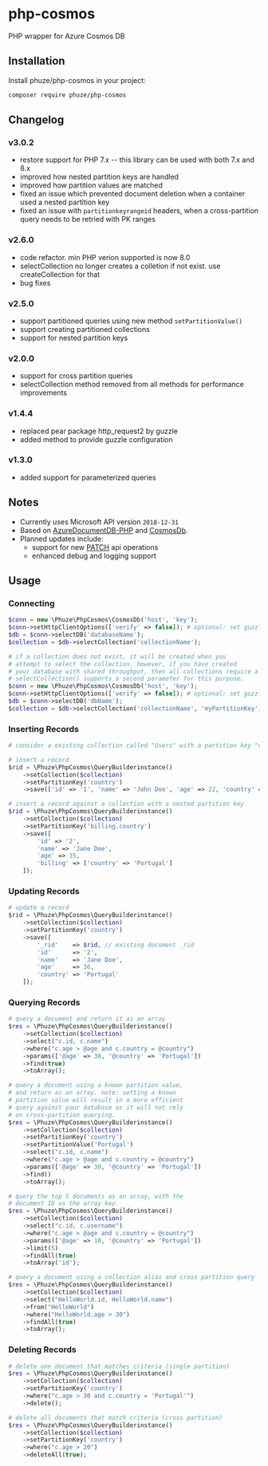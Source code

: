# php-cosmos

PHP wrapper for Azure Cosmos DB

## Installation

Install phuze/php-cosmos in your project:

```bash
composer require phuze/php-cosmos
```

## Changelog

### v3.0.2
- restore support for PHP 7.x -- this library can be used with both 7.x and 8.x
- improved how nested partition keys are handled
- improved how partition values are matched
- fixed an issue which prevented document deletion when a container used a nested partition key
- fixed an issue with `partitionkeyrangeid` headers, when a cross-partition query needs to be retried with PK ranges

### v2.6.0
- code refactor. min PHP verion supported is now 8.0
- selectCollection no longer creates a colletion if not exist. use createCollection for that
- bug fixes

### v2.5.0
- support partitioned queries using new method `setPartitionValue()`
- support creating partitioned collections
- support for nested partition keys

### v2.0.0
- support for cross partition queries
- selectCollection method removed from all methods for performance improvements

### v1.4.4
- replaced pear package http_request2 by guzzle
- added method to provide guzzle configuration

### v1.3.0
- added support for parameterized queries

## Notes

- Currently uses Microsoft API version `2018-12-31`
- Based on [AzureDocumentDB-PHP](https://github.com/cocteau666/AzureDocumentDB-PHP) and [CosmosDb](https://github.com/jupitern/cosmosdb).
- Planned updates include:
    - support for new [PATCH](https://learn.microsoft.com/en-us/azure/cosmos-db/partial-document-update) api operations
    - enhanced debug and logging support

## Usage

### Connecting

```php
$conn = new \Phuze\PhpCosmos\CosmosDb('host', 'key');
$conn->setHttpClientOptions(['verify' => false]); # optional: set guzzle client options.
$db = $conn->selectDB('databaseName');
$collection = $db->selectCollection('collectionName');

# if a collection does not exist, it will be created when you
# attempt to select the collection. however, if you have created
# your database with shared throughput, then all collections require a partition key.
# selectCollection() supports a second parameter for this purpose.
$conn = new \Phuze\PhpCosmos\CosmosDb('host', 'key');
$conn->setHttpClientOptions(['verify' => false]); # optional: set guzzle client options.
$db = $conn->selectDB('dbName');
$collection = $db->selectCollection('collectionName', 'myPartitionKey');
```

### Inserting Records

```php
# consider a existing collection called "Users" with a partition key "country"

# insert a record
$rid = \Phuze\PhpCosmos\QueryBuilderinstance()
    ->setCollection($collection)
    ->setPartitionKey('country')
    ->save(['id' => '1', 'name' => 'John Doe', 'age' => 22, 'country' => 'Portugal']);

# insert a record against a collection with a nested partition key
$rid = \Phuze\PhpCosmos\QueryBuilderinstance()
    ->setCollection($collection)
    ->setPartitionKey('billing.country')
    ->save([
        'id' => '2',
        'name' => 'Jane Doe',
        'age' => 35,
        'billing' => ['country' => 'Portugal']
    ]);
```

### Updating Records

```php
# update a record
$rid = \Phuze\PhpCosmos\QueryBuilderinstance()
    ->setCollection($collection)
    ->setPartitionKey('country')
    ->save([
        '_rid'    => $rid, // existing document _rid
        'id'      => '2',
        'name'    => 'Jane Doe',
        'age'     => 36,
        'country' => 'Portugal'
    ]);
```

### Querying Records

```php
# query a document and return it as an array
$res = \Phuze\PhpCosmos\QueryBuilderinstance()
    ->setCollection($collection)
    ->select("c.id, c.name")
    ->where("c.age > @age and c.country = @country")
    ->params(['@age' => 30, '@country' => 'Portugal'])
    ->find(true)
    ->toArray();

# query a document using a known partition value,
# and return as an array. note: setting a known
# partition value will result in a more efficient
# query against your database as it will not rely
# on cross-partition querying.
$res = \Phuze\PhpCosmos\QueryBuilderinstance()
    ->setCollection($collection)
    ->setPartitionKey('country')
    ->setPartitionValue('Portugal')
    ->select("c.id, c.name")
    ->where("c.age > @age and c.country = @country")
    ->params(['@age' => 30, '@country' => 'Portugal'])
    ->find()
    ->toArray();

# query the top 5 documents as an array, with the
# document ID as the array key.
$res = \Phuze\PhpCosmos\QueryBuilderinstance()
    ->setCollection($collection)
    ->select("c.id, c.username")
    ->where("c.age > @age and c.country = @country")
    ->params(['@age' => 10, '@country' => 'Portugal'])
    ->limit(5)
    ->findAll(true)
    ->toArray('id');

# query a document using a collection alias and cross partition query
$res = \Phuze\PhpCosmos\QueryBuilderinstance()
    ->setCollection($collection)
    ->select("HelloWorld.id, HelloWorld.name")
    ->from("HelloWorld")
    ->where("HelloWorld.age > 30")
    ->findAll(true)
    ->toArray();
```

### Deleting Records

```php
# delete one document that matches criteria (single partition)
$res = \Phuze\PhpCosmos\QueryBuilderinstance()
    ->setCollection($collection)
    ->setPartitionKey('country')
    ->where("c.age > 30 and c.country = 'Portugal'")
    ->delete();

# delete all documents that match criteria (cross partition)
$res = \Phuze\PhpCosmos\QueryBuilderinstance()
    ->setCollection($collection)
    ->setPartitionKey('country')
    ->where("c.age > 20")
    ->deleteAll(true);
```
